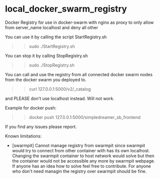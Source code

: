 # local_docker_swarm_registry
Docker Registry for use in docker-swarm with nginx as proxy to only allow from server_name localhost and deny all other

You can use it by calling the script StartRegistry.sh

>> sudo ./StartRegistry.sh

You can stop it by calling StopRegistry.sh

>> sudo ./StopRegistry.sh

You can call and use the registry from all connected docker swarm nodes from the docker swarm you deployed to.

>> curl 127.0.0.1:5000/v2/_catalog

and PLEASE don't use localhost instead. Will not work.

Example for docker push:
>> docker push 127.0.0.1:5000/simpledreamer_sb_frontend

If you find any issues please report.

Known limitations:
- [swarmpit] Cannot manage registry from swarmpit since swarmpit would try to connect from other container with has its own localhost. Changing the swarmpit container to host network would solve but then the container would not be accessible any more by swarmpit webpage. If anyone has an idea how to solve feel free to contribute. For anyone who don't need managin the registry over swarmpit should be fine.
